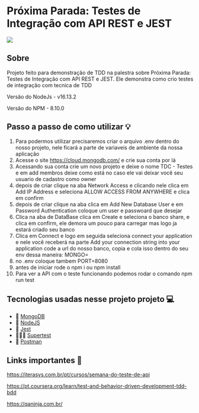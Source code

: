 # Próxima Parada: Testes de Integração com API REST e JEST

![](https://i.pinimg.com/originals/e1/96/1b/e1961bddf2bc44be943556982df143ef.gif)

## Sobre
Projeto feito para demonstração de TDD na palestra sobre Próxima Parada: Testes de Integração com API REST e JEST. Ele demonstra como crio testes de integração com tecnica de TDD

Versão do NodeJs - v16.13.2

Versão do NPM - 8.10.0

## Passo a passo de como utilizar 💡

1. Para podermos utilizar precisaremos criar o arquivo .env dentro do nosso projeto, nele ficará a parte de variaveis de ambiente da nossa aplicação
2. Acesse o site https://cloud.mongodb.com/ e crie sua conta por lá
3. Acessando sua conta crie um novo projeto e deixe o nome TDC - Testes e em add membros deixe como está no caso ele vai deixar você seu usuario de cadastro como owner
4. depois de criar clique na aba Network Access e clicando nele clica em Add IP Address e seleciona ALLOW ACCESS FROM ANYWHERE e clica em confirm
5. depois de criar clique na aba clica em Add New Database User e em Password Authentication coloque um user e passwoard que desejar
6. Clica na aba de DataBase clica em Create e seleciona o banco share, e clica em confirm, ele demora um pouco para carregar mas logo ja estará criado seu banco
7. Clica em Connect e logo em seguida seleciona connect your application e nele você  receberá na parte Add your connection string into your application code a url do nosso banco, copia e cola isso dentro do seu env dessa maneira: MONGO=<suaURL>
8. no .env coloque tambem PORT=8080
9. antes de iniciar rode o npm i ou npm install
10. Para ver a API com o teste funcionando podemos rodar o comando npm run test


## Tecnologias usadas nesse projeto projeto 💻

- 🍃 [MongoDB](https://www.mongodb.com/pt-br)
- 💎 [NodeJS](https://nodejs.org/en/)
- 🤡 [Jest](https://jestjs.io/)
- 🦸🏾‍♀️ [Supertest](https://www.npmjs.com/package/supertest)
- 💌 [Postman](https://www.postman.com/)

## Links importantes 💙

https://iterasys.com.br/pt/cursos/semana-do-teste-de-api
  
https://pt.coursera.org/learn/test-and-behavior-driven-development-tdd-bdd
  
https://qaninja.com.br/


